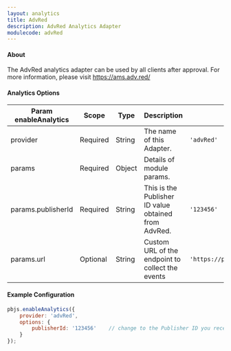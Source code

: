 ```yaml
---
layout: analytics
title: AdvRed
description: AdvRed Analytics Adapter
modulecode: advRed
---
```


#### About

The AdvRed analytics adapter can be used by all clients after approval. For more information,
please visit <https://ams.adv.red/>

#### Analytics Options
| Param enableAnalytics | Scope    | Type   | Description                                          | Example                          |
|-----------------------|----------|--------|------------------------------------------------------|----------------------------------|
| provider              | Required | String | The name of this Adapter.                            | `'advRed'`                       |
| params                | Required | Object | Details of module params.                            |                                  |
| params.publisherId    | Required | String | This is the Publisher ID value obtained from AdvRed. | `'123456'`                       |
| params.url            | Optional | String | Custom URL of the endpoint to collect the events     | `'https://pub1.analytics.adv.red'` |

#### Example Configuration

```javascript
pbjs.enableAnalytics({
    provider: 'advRed',
    options: {
        publisherId: '123456'    // change to the Publisher ID you received from AdvRed
    }
});
```